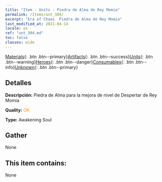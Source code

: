 ```yaml
---
title: "Item - Units - Piedra de Alma de Rey Momia"
permalink: /Items/unt_304/
excerpt: "Era of Chaos  Piedra de Alma de Rey Momia"
last_modified_at: 2021-04-14
locale: es
ref: "unt_304.md"
toc: false
classes: wide
---
```

 [Materials](/es/Items/){: .btn .btn--primary}[Artifacts](/es/Items/Artifacts/){: .btn .btn--success}[Units](/es/Items/Units/){: .btn .btn--warning}[Heroes](/es/Items/Heroes/){: .btn .btn--danger}[Consumables](/es/Items/Consumables/){: .btn .btn--info}[Unknown](/es/Items/Unknown/){: .btn .btn--primary}

## Detalles
 **Descripción:** Piedra de Alma para la mejora de nivel de Despertar de Rey Momia

 **Quality:** <span style="color: #FF8C00">OK</span>

 **Type:** Awakening Soul

## Gather

  None

## This item contains:

  None

